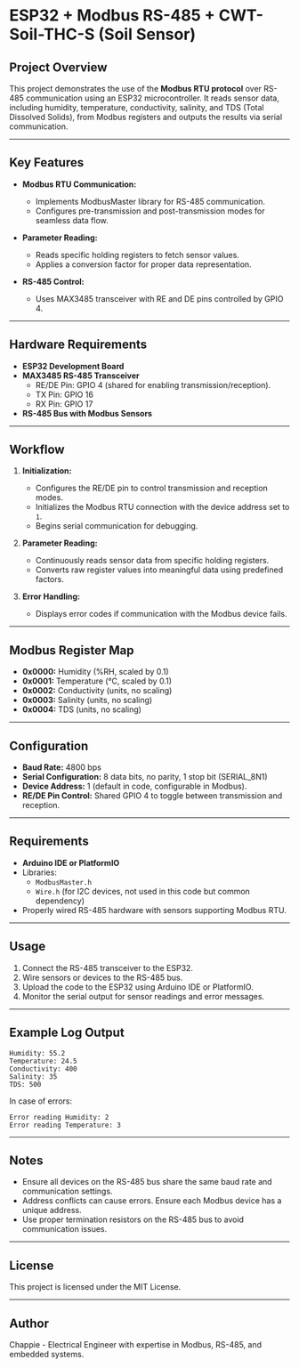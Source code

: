 # ESP32 + Modbus RS-485 + CWT-Soil-THC-S (Soil Sensor)

## Project Overview
This project demonstrates the use of the **Modbus RTU protocol** over RS-485 communication using an ESP32 microcontroller. It reads sensor data, including humidity, temperature, conductivity, salinity, and TDS (Total Dissolved Solids), from Modbus registers and outputs the results via serial communication.

---

## Key Features
- **Modbus RTU Communication:**
  - Implements ModbusMaster library for RS-485 communication.
  - Configures pre-transmission and post-transmission modes for seamless data flow.

- **Parameter Reading:**
  - Reads specific holding registers to fetch sensor values.
  - Applies a conversion factor for proper data representation.

- **RS-485 Control:**
  - Uses MAX3485 transceiver with RE and DE pins controlled by GPIO 4.

---

## Hardware Requirements
- **ESP32 Development Board**
- **MAX3485 RS-485 Transceiver**
  - RE/DE Pin: GPIO 4 (shared for enabling transmission/reception).
  - TX Pin: GPIO 16
  - RX Pin: GPIO 17
- **RS-485 Bus with Modbus Sensors**

---

## Workflow
1. **Initialization:**
   - Configures the RE/DE pin to control transmission and reception modes.
   - Initializes the Modbus RTU connection with the device address set to `1`.
   - Begins serial communication for debugging.

2. **Parameter Reading:**
   - Continuously reads sensor data from specific holding registers.
   - Converts raw register values into meaningful data using predefined factors.

3. **Error Handling:**
   - Displays error codes if communication with the Modbus device fails.

---

## Modbus Register Map
- **0x0000:** Humidity (%RH, scaled by 0.1)
- **0x0001:** Temperature (°C, scaled by 0.1)
- **0x0002:** Conductivity (units, no scaling)
- **0x0003:** Salinity (units, no scaling)
- **0x0004:** TDS (units, no scaling)

---

## Configuration
- **Baud Rate:** 4800 bps
- **Serial Configuration:** 8 data bits, no parity, 1 stop bit (SERIAL_8N1)
- **Device Address:** 1 (default in code, configurable in Modbus).
- **RE/DE Pin Control:** Shared GPIO 4 to toggle between transmission and reception.

---

## Requirements
- **Arduino IDE or PlatformIO**
- Libraries:
  - `ModbusMaster.h`
  - `Wire.h` (for I2C devices, not used in this code but common dependency)
- Properly wired RS-485 hardware with sensors supporting Modbus RTU.

---

## Usage
1. Connect the RS-485 transceiver to the ESP32.
2. Wire sensors or devices to the RS-485 bus.
3. Upload the code to the ESP32 using Arduino IDE or PlatformIO.
4. Monitor the serial output for sensor readings and error messages.

---

## Example Log Output
```
Humidity: 55.2
Temperature: 24.5
Conductivity: 400
Salinity: 35
TDS: 500
```

In case of errors:
```
Error reading Humidity: 2
Error reading Temperature: 3
```

---

## Notes
- Ensure all devices on the RS-485 bus share the same baud rate and communication settings.
- Address conflicts can cause errors. Ensure each Modbus device has a unique address.
- Use proper termination resistors on the RS-485 bus to avoid communication issues.

---

## License
This project is licensed under the MIT License.

---

## Author
Chappie - Electrical Engineer with expertise in Modbus, RS-485, and embedded systems.

